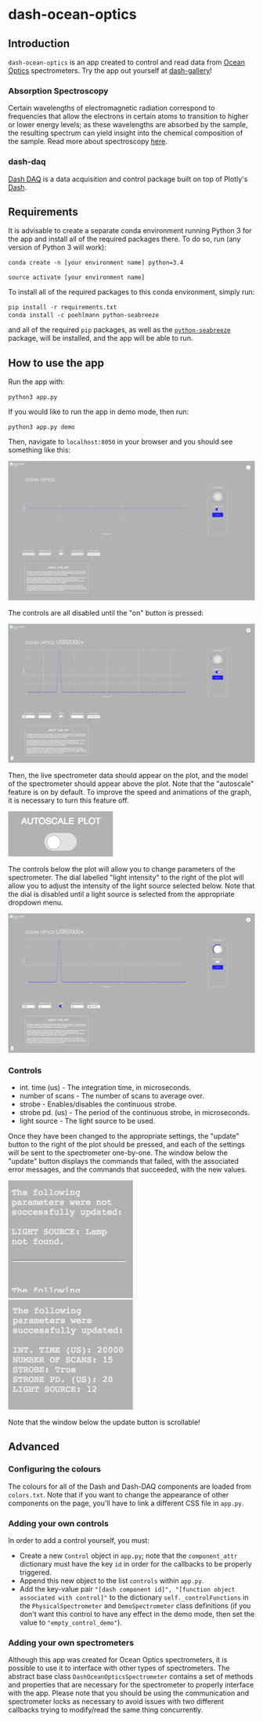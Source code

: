 # dash-ocean-optics
## Introduction
`dash-ocean-optics` is an app created to control and read data from [Ocean Optics](https://oceanoptics.com) spectrometers. Try the app out yourself at [dash-gallery](https://dash-gallery.plotly.host/dash-ocean-optics)!

### Absorption Spectroscopy
Certain wavelengths of electromagnetic radiation correspond to frequencies that allow the electrons in certain atoms to transition to higher or lower energy levels; as these wavelengths are absorbed by the sample, the resulting spectrum can yield insight into the chemical composition of the sample. Read more about spectroscopy [here](https://en.wikipedia.org/wiki/Spectroscopy). 

### dash-daq
[Dash DAQ](http://dash-daq.netlify.com/#about) is a data acquisition and control package built on top of Plotly's [Dash](https://plot.ly/products/dash/).

## Requirements
It is advisable	to create a separate conda environment running Python 3 for the app and install all of the required packages there. To do so, run (any version of Python 3 will work):

```
conda create -n	[your environment name] python=3.4
```
```
source activate [your environment name]
```

To install all of the required packages to this conda environment, simply run:

```
pip install -r requirements.txt
conda install -c poehlmann python-seabreeze
```

and all of the required `pip` packages, as well as the [`python-seabreeze`](https://github.com/ap--/python-seabreeze/) package, will be installed, and the app will be able to run.

## How to use the app
Run the app with: 

``` 
python3 app.py
```
If you would like to run the app in demo mode, then run:

```
python3 app.py demo
```

Then, navigate to `localhost:8050` in your browser and you should see something like this: 

![initial](screenshots/initial.png)

The controls are all disabled until the "on" button is pressed:

![on](screenshots/on.png)

Then, the live spectrometer data should appear on the plot, and the model of the spectrometer should appear above the plot. Note that the "autoscale" feature is on by default. To improve the speed and animations of the graph, it is necessary to turn this feature off. 

![autoscale](screenshots/autoscale.png)

The controls below the plot will allow you to change parameters of the spectrometer. The dial labelled "light intensity" to the right of the plot will allow you to adjust the intensity of the light source selected below. Note that the dial is disabled until a light source is selected from the appropriate dropdown menu.

![change](screenshots/change.png)

### Controls
* int. time (us) - The integration time, in microseconds.
* number of scans - The number of scans to average over.
* strobe - Enables/disables the continuous strobe.
* strobe pd. (us) - The period of the continuous strobe, in microseconds.
* light source - The light source to be used.


Once they have been changed to the appropriate settings, the "update" button to the right of the plot should be pressed, and each of the settings will be sent to the spectrometer one-by-one. The window below the "update" button displays the commands that failed, with the associated error messages, and the commands that succeeded, with the new values.

![changefail](screenshots/changefail.png)
![changesuccess](screenshots/changesuccess.png)

Note that the window below the update button is scrollable!

## Advanced

### Configuring the colours
The colours for all of the Dash and Dash-DAQ components are loaded from `colors.txt`. Note that if you want to change the appearance of other components on the page, you'll have to link a different CSS file in `app.py`.

### Adding your own controls
In order to add a control yourself, you must:
* Create a new `Control` object in `app.py`; note that the `component_attr` dictionary must have the key `id` in order for the callbacks to be properly triggered.
* Append this new object to the list `controls` within `app.py`.
* Add the key-value pair `"[dash component id]", "[function object associated with control]"` to the dictionary `self._controlFunctions` in the `PhysicalSpectrometer` and `DemoSpectrometer` class definitions (if you don't want this control to have any effect in the demo mode, then set the value to `"empty_control_demo"`).

### Adding your own spectrometers
Although this app was created for Ocean Optics spectrometers, it is possible to use it to interface with other types of spectrometers. The abstract base class `DashOceanOpticsSpectrometer` contains a set of methods and properties that are necessary for the spectrometer to properly interface with the app. Please note that you should be using the communication and spectrometer locks as necessary to avoid issues with two different callbacks trying to modify/read the same thing concurrently. 
